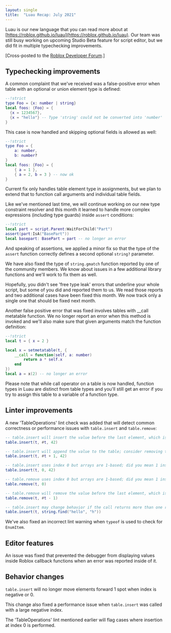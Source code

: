 ```yaml
---
layout: single
title:  "Luau Recap: July 2021"
---
```


Luau is our new language that you can read more about at [https://roblox.github.io/luau](https://roblox.github.io/luau). Our team was still busy working on upcoming Studio Beta feature for script editor, but we did fit in multiple typechecking improvements.

[Cross-posted to the [Roblox Developer Forum](https://devforum.roblox.com/t/luau-recap-july-2021/).]

## Typechecking improvements

A common complaint that we've received was a false-positive error when table with an optional or union element type is defined:
```lua
--!strict
type Foo = {x: number | string}
local foos: {Foo} = {
  {x = 1234567},
  {x = "hello"} -- Type 'string' could not be converted into 'number'
}
```
This case is now handled and skipping optional fields is allowed as well:
```lua
--!strict
type Foo = {
    a: number,
    b: number?
}
local foos: {Foo} = {
    { a = 1 },
    { a = 2, b = 3 } -- now ok
}
```
Current fix only handles table element type in assignments, but we plan to extend that to function call arguments and individual table fields.

Like we've mentioned last time, we will continue working on our new type constraint resolver and this month it learned to handle more complex expressions (including type guards) inside `assert` conditions:
```lua
--!strict
local part = script.Parent:WaitForChild("Part")
assert(part:IsA("BasePart"))
local basepart: BasePart = part -- no longer an error
```

And speaking of assertions, we applied a minor fix so that the type of the `assert` function correctly defines a second optional `string?` parameter.

We have also fixed the type of `string.gmatch` function reported by one of the community members.
We know about issues in a few additional library functions and we'll work to fix them as well.

Hopefully, you didn't see 'free type leak' errors that underline your whole script, but some of you did and reported them to us.
We read those reports and two additional cases have been fixed this month.
We now track only a single one that should be fixed next month.

Another false positive error that was fixed involves tables with __call metatable function.
We no longer report an error when this method is invoked and we'll also make sure that given arguments match the function definition:
```lua
--!strict
local t = { x = 2 }

local x = setmetatable(t, {
	__call = function(self, a: number)
		return a * self.x
	end
})
local a = x(2) -- no longer an error
```
Please note that while call operator on a table is now handled, function types in Luau are distinct from table types and you'll still get an error if you try to assign this table to a variable of a function type.

## Linter improvements

A new 'TableOperations' lint check was added that will detect common correctness or performance issues with `table.insert` and `table.remove`:
```lua
-- table.insert will insert the value before the last element, which is likely a bug; consider removing the second argument or wrap it in parentheses to silence
table.insert(t, #t, 42)

-- table.insert will append the value to the table; consider removing the second argument for efficiency
table.insert(t, #t + 1, 42)

-- table.insert uses index 0 but arrays are 1-based; did you mean 1 instead?
table.insert(t, 0, 42)

-- table.remove uses index 0 but arrays are 1-based; did you mean 1 instead?
table.remove(t, 0)

-- table.remove will remove the value before the last element, which is likely a bug; consider removing the second argument or wrap it in parentheses to silence
table.remove(t, #t - 1)

-- table.insert may change behavior if the call returns more than one result; consider adding parentheses around second argument
table.insert(t, string.find("hello", "h"))
```

We've also fixed an incorrect lint warning when `typeof` is used to check for `EnumItem`.

## Editor features

An issue was fixed that prevented the debugger from displaying values inside Roblox callback functions when an error was reported inside of it.

## Behavior changes

`table.insert` will no longer move elements forward 1 spot when index is negative or 0.

This change also fixed a performance issue when `table.insert` was called with a large negative index.

The 'TableOperations' lint mentioned earlier will flag cases where insertion at index 0 is performed.
